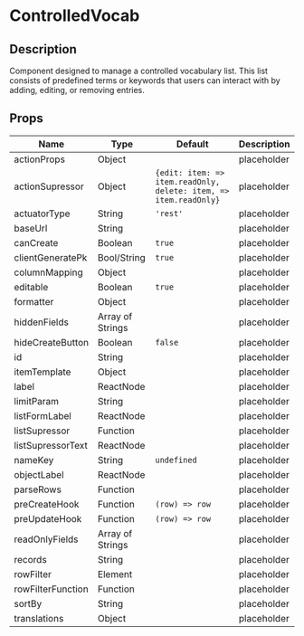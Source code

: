 # ControlledVocab

## Description

Component designed to manage a controlled vocabulary list. This list consists of predefined terms or keywords that users can interact with by adding, editing, or removing entries.

## Props

Name | Type | Default | Description
--- | --- | --- | ---
actionProps | Object | | placeholder
actionSupressor | Object | `{edit: item: => item.readOnly, delete: item, => item.readOnly}` | placeholder
actuatorType | String | `'rest'` | placeholder
baseUrl | String | | placeholder
canCreate | Boolean | `true` | placeholder
clientGeneratePk | Bool/String | `true` | placeholder
columnMapping | Object | | placeholder
editable | Boolean | `true` | placeholder
formatter | Object | | placeholder
hiddenFields | Array of Strings | | placeholder
hideCreateButton | Boolean | `false` | placeholder
id | String | | placeholder
itemTemplate | Object | | placeholder
label | ReactNode | | placeholder
limitParam | String | | placeholder
listFormLabel | ReactNode | | placeholder
listSupressor | Function | | placeholder
listSupressorText | ReactNode | | placeholder
nameKey | String | `undefined` | placeholder
objectLabel | ReactNode | | placeholder
parseRows | Function | | placeholder
preCreateHook | Function | `(row) => row` | placeholder
preUpdateHook | Function | `(row) => row` | placeholder
readOnlyFields | Array of Strings | | placeholder
records | String | | placeholder
rowFilter | Element | | placeholder
rowFilterFunction | Function | | placeholder
sortBy | String | | placeholder
translations | Object | | placeholder